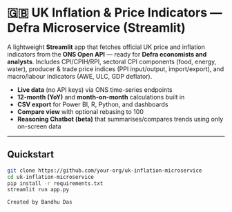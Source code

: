 # 🇬🇧 UK Inflation & Price Indicators — Defra Microservice (Streamlit)

A lightweight **Streamlit** app that fetches official UK price and inflation indicators from the **ONS Open API** —
ready for **Defra economists and analysts**. Includes CPI/CPIH/RPI, sectoral CPI components (food, energy, water),
producer & trade price indices (PPI input/output, import/export), and macro/labour indicators (AWE, ULC, GDP deflator).

- **Live data** (no API keys) via ONS time-series endpoints
- **12-month (YoY)** and **month-on-month** calculations built in
- **CSV export** for Power BI, R, Python, and dashboards
- **Compare view** with optional rebasing to 100
- **Reasoning Chatbot (beta)** that summarises/compares trends using only on-screen data

---

## Quickstart

```bash
git clone https://github.com/your-org/uk-inflation-microservice
cd uk-inflation-microservice
pip install -r requirements.txt
streamlit run app.py

Created by Bandhu Das
